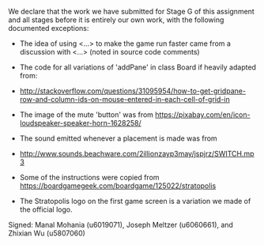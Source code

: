 We declare that the work we have submitted for Stage G of this assignment and all stages before it is entirely our own work, with the following documented exceptions:

* The idea of using <...> to make the game run faster came from a discussion with <...> (noted in source code comments)

* The code for all variations of 'addPane' in class Board if heavily adapted from:
* <http://stackoverflow.com/questions/31095954/how-to-get-gridpane-row-and-column-ids-on-mouse-entered-in-each-cell-of-grid-in>

* The image of the mute 'button' was from <https://pixabay.com/en/icon-loudspeaker-speaker-horn-1628258/>

* The sound emitted whenever a placement is made was from
* <http://www.sounds.beachware.com/2illionzayp3may/jspjrz/SWITCH.mp3>

* Some of the instructions were copied from <https://boardgamegeek.com/boardgame/125022/stratopolis>

* The Stratopolis logo on the first game screen is a variation we made of the official logo.

Signed: Manal Mohania (u6019071), Joseph Meltzer (u6060661), and Zhixian Wu (u5807060)
